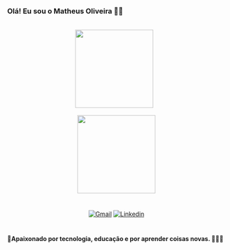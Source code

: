 ### Olá! Eu sou o Matheus Oliveira 🖐🏻
<br>
<div align="center" dir="auto">
  <img height="180em" 
       src="https://github-readme-stats.vercel.app/api?username=MatheusOliveira272&show_icons=true&theme=tokyonight&include_all_commits=true&count_private=true" 
       data-canonical-src="https://github-readme-stats.vercel.app/api?username=MatheusOliveira272&show_icons=true&theme=tokyonight&include_all_commits=true&count_private=true" 
       style="max-width: 100%; margin-right: 10px;">
  <br><br>
  <img height="180em" 
       src="https://github-readme-stats.vercel.app/api/top-langs/?username=MatheusOliveira272&layout=compact&amp;theme=vision-friendly-dark&include_all_commits=true&count_private=true" 
       data-canonical-src="https://github-readme-stats.vercel.app/api/top-langs/?username=MatheusOliveira272&layout=compact&amp;theme=vision-friendly-dark&include_all_commits=true&count_private=true" 
       style="max-width: 100%;">
  <h1 dir="auto"></h1>
  
  [![Gmail](https://img.shields.io/badge/Gmail-D14836?style=for-the-badge&logo=gmail&logoColor=white)](matheusoliveirasouzaa@gmail.com)
  [![Linkedin](https://img.shields.io/badge/LinkedIn-0077B5?style=for-the-badge&logo=linkedin&logoColor=white)](www.linkedin.com/in/matheus-oliveira-ti)
  
</div>

<h1 dir="auto"></h1>
<div>
  <h4>📌Apaixonado por tecnologia, educação e por aprender coisas novas. 🧑🏻‍💻<h4>
</div>

